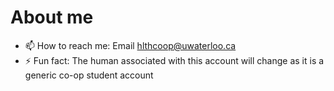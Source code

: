 # About me




- 📫 How to reach me: Email hlthcoop@uwaterloo.ca
- ⚡ Fun fact: The human associated with this account will change as it is a generic co-op student account

